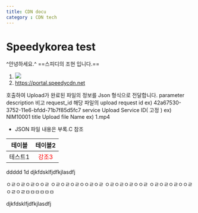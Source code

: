 ```yaml
---
title: CDN docu
category : CDN tech
---
```


# Speedykorea test

^안녕하세요.^
==스피디의 조현 입니다.==
1. ![](https://www.speedykorea.com)
2. https://portal.speedycdn.net

호출하여 Upload가 완료된 파일의 정보를 Json 형식으로 전달합니다.
parameter	description	비고
request_id	해당 파일의 upload request id	ex) 42a67530-3752-11e6-bfdd-71b7f85d5fc7
service	Upload Service ID( 고정 )	ex) NIM10001
title	Upload file Name	ex) 1.mp4
-	JSON 파일 내용은 부록.C 참조


|테이블|테이블2|
|:--:|:--:|
|테스트1|<span style="color:red">강조3</span>|



<!-- dfdfdf -->


ddddd
1d
djkfdsklfjdfkjlasdfj

ㅇㄹㅇㄹㅇㄹㅇㅇㄹ
ㅇㄹㅇㄹㅇㄹㅇㅇㄹㅇㄹ
ㅇㄹㅇㄹㅇㄹㅇㅇㄹ
ㅇㄹㅇㄹㅇㄹㅇㅇㄹ
ㅇㄹㅇㄹㅁㅁㅁㅁㅁㅁ

djkfdsklfjdfkjlasdfj


<!--  -->


